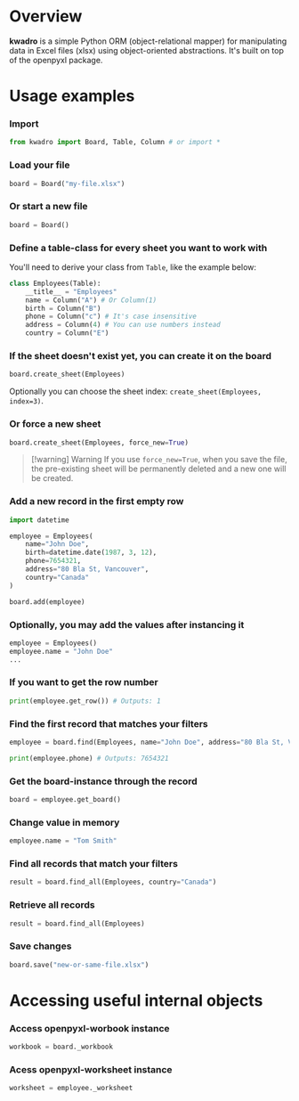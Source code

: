 # Overview
 **kwadro** is a simple Python ORM (object-relational mapper) for manipulating data in Excel files (xlsx) using object-oriented abstractions. It's built on top of the openpyxl package.


# Usage examples

### Import
```python
from kwadro import Board, Table, Column # or import *
```

### Load your file
```python
board = Board("my-file.xlsx")
```

### Or start a new file
```python
board = Board()
```

### Define a table-class for every sheet you want to work with
You'll need to derive your class from `Table`, like the example below:
```python
class Employees(Table):
    __title__ = "Employees"
    name = Column("A") # Or Column(1) 
    birth = Column("B")
    phone = Column("c") # It's case insensitive
    address = Column(4) # You can use numbers instead
    country = Column("E")
```

### If the sheet doesn't exist yet, you can create it on the board
```python
board.create_sheet(Employees)
```
Optionally you can choose the sheet index: `create_sheet(Employees, index=3)`.

### Or force a new sheet
```python
board.create_sheet(Employees, force_new=True)
```
>[!warning] Warning
> If you use `force_new=True`, when you save the file, the pre-existing sheet will be permanently deleted and a new one will be created.

### Add a new record in the first empty row
```python
import datetime

employee = Employees(
    name="John Doe",
    birth=datetime.date(1987, 3, 12),
    phone=7654321,
    address="80 Bla St, Vancouver",
    country="Canada"
)

board.add(employee)
```

### Optionally, you may add the values after instancing it
```python
employee = Employees()
employee.name = "John Doe"
...
```

### If you want to get the row number
```python
print(employee.get_row()) # Outputs: 1
```

### Find the first record that matches your filters
```python
employee = board.find(Employees, name="John Doe", address="80 Bla St, Vancouver")

print(employee.phone) # Outputs: 7654321
```

### Get the board-instance through the record
```python
board = employee.get_board()
```

### Change value in memory
```python
employee.name = "Tom Smith"
```

### Find all records that match your filters
```python
result = board.find_all(Employees, country="Canada")
```

### Retrieve all records
```python
result = board.find_all(Employees)
```

### Save changes
```python
board.save("new-or-same-file.xlsx")
```


# Accessing useful internal objects

### Access openpyxl-worbook instance
```python
workbook = board._workbook
```

### Acess openpyxl-worksheet instance
```python
worksheet = employee._worksheet
```